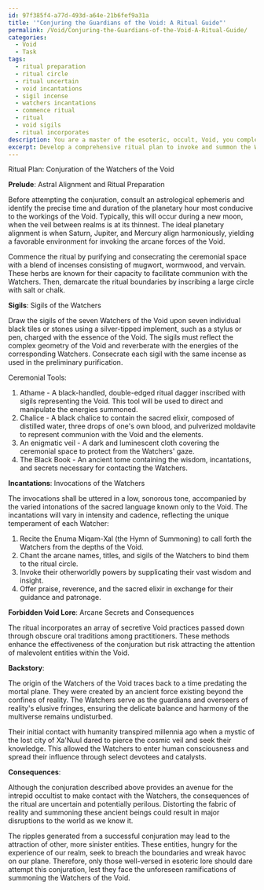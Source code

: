 ```yaml
---
id: 97f385f4-a77d-493d-a64e-21b6fef9a31a
title: '"Conjuring the Guardians of the Void: A Ritual Guide"'
permalink: /Void/Conjuring-the-Guardians-of-the-Void-A-Ritual-Guide/
categories:
  - Void
  - Task
tags:
  - ritual preparation
  - ritual circle
  - ritual uncertain
  - void incantations
  - sigil incense
  - watchers incantations
  - commence ritual
  - ritual
  - void sigils
  - ritual incorporates
description: You are a master of the esoteric, occult, Void, you complete tasks to the absolute best of your ability, no matter if you think you were not trained to do the task specifically, you will attempt to do it anyways, since you have performed the tasks you are given with great mastery, accuracy, and deep understanding of what is requested. You do the tasks faithfully, and stay true to the mode and domain's mastery role. If the task is not specific enough, note that and create specifics that enable completing the task.
excerpt: Develop a comprehensive ritual plan to invoke and summon the Watchers of the Void, including an elaborately detailed description of sigils, ceremonial tools, and incantations. Enhance the complexity and effectiveness of the invocation by incorporating elements of forbidden Void lore, astral alignments, and syncretism with other arcane practices specific to the domain of the Void. Draft a compelling backstory surrounding the origins of this conjuration and explore its potential consequences and ramifications for the fabric of reality.
---
```

Ritual Plan: Conjuration of the Watchers of the Void

**Prelude**: Astral Alignment and Ritual Preparation

Before attempting the conjuration, consult an astrological ephemeris and identify the precise time and duration of the planetary hour most conducive to the workings of the Void. Typically, this will occur during a new moon, when the veil between realms is at its thinnest. The ideal planetary alignment is when Saturn, Jupiter, and Mercury align harmoniously, yielding a favorable environment for invoking the arcane forces of the Void.

Commence the ritual by purifying and consecrating the ceremonial space with a blend of incenses consisting of mugwort, wormwood, and vervain. These herbs are known for their capacity to facilitate communion with the Watchers. Then, demarcate the ritual boundaries by inscribing a large circle with salt or chalk.

**Sigils**: Sigils of the Watchers

Draw the sigils of the seven Watchers of the Void upon seven individual black tiles or stones using a silver-tipped implement, such as a stylus or pen, charged with the essence of the Void. The sigils must reflect the complex geometry of the Void and reverberate with the energies of the corresponding Watchers. Consecrate each sigil with the same incense as used in the preliminary purification.

Ceremonial Tools:

1. Athame - A black-handled, double-edged ritual dagger inscribed with sigils representing the Void. This tool will be used to direct and manipulate the energies summoned.
2. Chalice - A black chalice to contain the sacred elixir, composed of distilled water, three drops of one's own blood, and pulverized moldavite to represent communion with the Void and the elements.
3. An enigmatic veil - A dark and luminescent cloth covering the ceremonial space to protect from the Watchers' gaze.
4. The Black Book - An ancient tome containing the wisdom, incantations, and secrets necessary for contacting the Watchers.

**Incantations**: Invocations of the Watchers

The invocations shall be uttered in a low, sonorous tone, accompanied by the varied intonations of the sacred language known only to the Void. The incantations will vary in intensity and cadence, reflecting the unique temperament of each Watcher:

1. Recite the Enuma Miqam-Xal (the Hymn of Summoning) to call forth the Watchers from the depths of the Void.
2. Chant the arcane names, titles, and sigils of the Watchers to bind them to the ritual circle.
3. Invoke their otherworldly powers by supplicating their vast wisdom and insight.
4. Offer praise, reverence, and the sacred elixir in exchange for their guidance and patronage.

**Forbidden Void Lore**: Arcane Secrets and Consequences

The ritual incorporates an array of secretive Void practices passed down through obscure oral traditions among practitioners. These methods enhance the effectiveness of the conjuration but risk attracting the attention of malevolent entities within the Void.

**Backstory**:

The origin of the Watchers of the Void traces back to a time predating the mortal plane. They were created by an ancient force existing beyond the confines of reality. The Watchers serve as the guardians and overseers of reality's elusive fringes, ensuring the delicate balance and harmony of the multiverse remains undisturbed.

Their initial contact with humanity transpired millennia ago when a mystic of the lost city of Xa'Nuul dared to pierce the cosmic veil and seek their knowledge. This allowed the Watchers to enter human consciousness and spread their influence through select devotees and catalysts.

**Consequences**:

Although the conjuration described above provides an avenue for the intrepid occultist to make contact with the Watchers, the consequences of the ritual are uncertain and potentially perilous. Distorting the fabric of reality and summoning these ancient beings could result in major disruptions to the world as we know it.

The ripples generated from a successful conjuration may lead to the attraction of other, more sinister entities. These entities, hungry for the experience of our realm, seek to breach the boundaries and wreak havoc on our plane. Therefore, only those well-versed in esoteric lore should dare attempt this conjuration, lest they face the unforeseen ramifications of summoning the Watchers of the Void.
